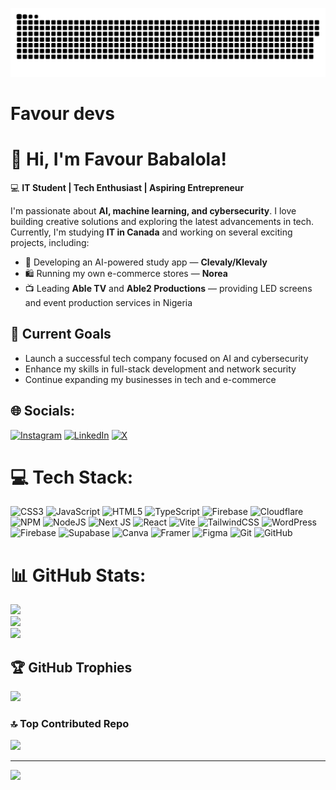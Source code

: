<a href=#><img src="contributions.svg"></a>

# Favour devs

# 👋 Hi, I'm Favour Babalola!  

💻 **IT Student | Tech Enthusiast | Aspiring Entrepreneur**  

I'm passionate about **AI, machine learning, and cybersecurity**. I love building creative solutions and exploring the latest advancements in tech. Currently, I'm studying **IT in Canada** and working on several exciting projects, including:  

- 🚀 Developing an AI-powered study app — **Clevaly/Klevaly**  
- 🛍️ Running my own e-commerce stores — **Norea**  
- 📺 Leading **Able TV** and **Able2 Productions** — providing LED screens and event production services in Nigeria  

## 🎯 Current Goals  
- Launch a successful tech company focused on AI and cybersecurity  
- Enhance my skills in full-stack development and network security  
- Continue expanding my businesses in tech and e-commerce  



## 🌐 Socials:
[![Instagram](https://img.shields.io/badge/Instagram-%23E4405F.svg?logo=Instagram&logoColor=white)](https://instagram.com/favdevs) [![LinkedIn](https://img.shields.io/badge/LinkedIn-%230077B5.svg?logo=linkedin&logoColor=white)](https://linkedin.com/in/favdevs) [![X](https://img.shields.io/badge/X-black.svg?logo=X&logoColor=white)](https://x.com/favdevs) 

# 💻 Tech Stack:
![CSS3](https://img.shields.io/badge/css3-%231572B6.svg?style=flat&logo=css3&logoColor=white) ![JavaScript](https://img.shields.io/badge/javascript-%23323330.svg?style=flat&logo=javascript&logoColor=%23F7DF1E) ![HTML5](https://img.shields.io/badge/html5-%23E34F26.svg?style=flat&logo=html5&logoColor=white) ![TypeScript](https://img.shields.io/badge/typescript-%23007ACC.svg?style=flat&logo=typescript&logoColor=white) ![Firebase](https://img.shields.io/badge/firebase-%23039BE5.svg?style=flat&logo=firebase) ![Cloudflare](https://img.shields.io/badge/Cloudflare-F38020?style=flat&logo=Cloudflare&logoColor=white) ![NPM](https://img.shields.io/badge/NPM-%23CB3837.svg?style=flat&logo=npm&logoColor=white) ![NodeJS](https://img.shields.io/badge/node.js-6DA55F?style=flat&logo=node.js&logoColor=white) ![Next JS](https://img.shields.io/badge/Next-black?style=flat&logo=next.js&logoColor=white) ![React](https://img.shields.io/badge/react-%2320232a.svg?style=flat&logo=react&logoColor=%2361DAFB) ![Vite](https://img.shields.io/badge/vite-%23646CFF.svg?style=flat&logo=vite&logoColor=white) ![TailwindCSS](https://img.shields.io/badge/tailwindcss-%2338B2AC.svg?style=flat&logo=tailwind-css&logoColor=white) ![WordPress](https://img.shields.io/badge/WordPress-%23117AC9.svg?style=flat&logo=WordPress&logoColor=white) ![Firebase](https://img.shields.io/badge/firebase-a08021?style=flat&logo=firebase&logoColor=ffcd34) ![Supabase](https://img.shields.io/badge/Supabase-3ECF8E?style=flat&logo=supabase&logoColor=white) ![Canva](https://img.shields.io/badge/Canva-%2300C4CC.svg?style=flat&logo=Canva&logoColor=white) ![Framer](https://img.shields.io/badge/Framer-black?style=flat&logo=framer&logoColor=blue) ![Figma](https://img.shields.io/badge/figma-%23F24E1E.svg?style=flat&logo=figma&logoColor=white) ![Git](https://img.shields.io/badge/git-%23F05033.svg?style=flat&logo=git&logoColor=white) ![GitHub](https://img.shields.io/badge/github-%23121011.svg?style=flat&logo=github&logoColor=white)
# 📊 GitHub Stats:
![](https://github-readme-stats.vercel.app/api?username=fav-devs&theme=dark&hide_border=false&include_all_commits=true&count_private=true)<br/>
![](https://nirzak-streak-stats.vercel.app/?user=fav-devs&theme=dark&hide_border=false)<br/>
![](https://github-readme-stats.vercel.app/api/top-langs/?username=fav-devs&theme=dark&hide_border=false&include_all_commits=true&count_private=true&layout=compact)

## 🏆 GitHub Trophies
![](https://github-profile-trophy.vercel.app/?username=fav-devs&theme=radical&no-frame=false&no-bg=true&margin-w=4)

### 🔝 Top Contributed Repo
![](https://github-contributor-stats.vercel.app/api?username=fav-devs&limit=5&theme=dark&combine_all_yearly_contributions=true)

---
[![](https://visitcount.itsvg.in/api?id=fav-devs&icon=0&color=1)](https://visitcount.itsvg.in)

<!-- Proudly created with GPRM ( https://gprm.itsvg.in ) -->
